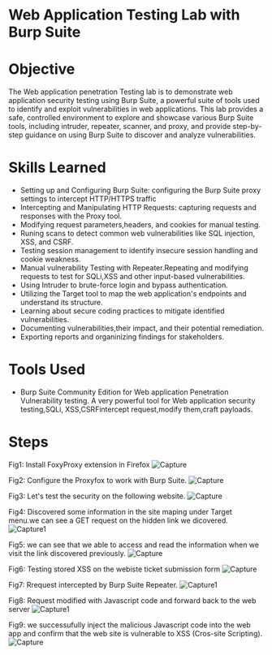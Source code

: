 # Web Application Testing Lab with Burp Suite

# Objective

The Web application penetration Testing lab is to demonstrate web application security testing using Burp Suite, a powerful suite of tools used to identify and exploit vulnerabilities in web applications. This lab provides a safe, controlled environment to explore and showcase various Burp Suite tools, including intruder, repeater, scanner, and proxy,  and provide step-by-step guidance on using Burp Suite to discover and analyze vulnerabilities.


# Skills Learned
- Setting up and Configuring Burp Suite: configuring the Burp Suite proxy settings to intercept HTTP/HTTPS traffic
- Intercepting and Manipulating HTTP Requests: capturing requests and responses with the Proxy tool.
- Modifying  request parameters,headers, and cookies for manual testing.
- Runing scans to detect common web vulnerabilities like SQL injection, XSS, and CSRF.
- Testing session management to identify insecure session handling and cookie weakness.
- Manual vulnerability Testing with Repeater.Repeating and modifying requests to test for SQLi,XSS and other input-based vulnerabilities.
- Using Intruder to brute-force login and bypass authentication.
- Utilizing the Target tool to map the web application's endpoints and understand its structure.
- Learning about secure coding practices to mitigate identified vulnerabilities.
- Documenting vulnerabilities,their impact, and their potential remediation.
- Exporting reports and organinizing findings for stakeholders.


# Tools Used

- Burp Suite Community Edition for Web application Penetration Vulnerability testing. A very powerful tool for Web application security testing,SQLi, XSS,CSRFintercept request,modify them,craft payloads.


# Steps

Fig1: Install FoxyProxy extension in Firefox
![Capture](https://github.com/user-attachments/assets/8bfb5514-b304-4992-81c1-62d762d843a5)

Fig2: Configure the Proxyfox to work with Burp Suite.
![Capture](https://github.com/user-attachments/assets/87bda66b-f559-4d2c-8108-e45032a76e5e)

Fig3: Let's test the security on the following website.
![Capture](https://github.com/user-attachments/assets/73aec982-24ea-488d-a642-fa58a4fd6a88)

Fig4: Discovered some information in the site maping  under Target menu.we can see a GET request on the hidden link we dicovered.
![Capture1](https://github.com/user-attachments/assets/7faf92f6-363c-4a73-b0d6-a6f50a28363d)

Fig5: we can see that we able to access and read the information when we visit the link discovered previously.
![Capture](https://github.com/user-attachments/assets/14771851-62c7-470d-b8e4-8cde66dd906e)

Fig6: Testing stored XSS on the webiste ticket submission form
![Capture](https://github.com/user-attachments/assets/8e7c7855-f5b8-4390-ab36-062c4760fc88)

Fig7: Rrequest intercepted by Burp Suite Repeater.
![Capture1](https://github.com/user-attachments/assets/48de92ec-6cc5-4c32-a302-55038da948a7)

Fig8: Request modified with Javascript code and forward back to the web server
![Capture1](https://github.com/user-attachments/assets/dbec42c9-ac4e-4869-8962-be0a8eb5c5d1)

Fig9: we successufully inject the malicious Javascript code into the web app and confirm that the web site is vulnerable to XSS (Cros-site Scripting).
![Capture](https://github.com/user-attachments/assets/1106664a-0fc4-469c-8bb5-de82d4757ff6)

















